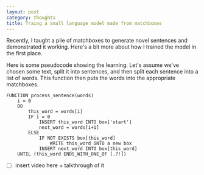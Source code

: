 ```yaml
---
layout: post
category: thoughts
title: Traing a small language model made from matchboxes
---
```


Recently, I taught a pile of matchboxes to generate novel sentences and demonstrated it working. Here's a bit more about how I trained the model in the first place.



Here is some pseudocode showing the learning. Let's assume we've chosen some text, split it into sentences, and then split each sentence into a list of words. This function then puts the words into the appropriate matchboxes.

```
FUNCTION process_sentence(words) 
    i = 0
    DO
        this_word = words[i]
        IF i = 0
            INSERT this_word INTO box['start']
            next_word = words[i+1]
        ELSE
            IF NOT EXISTS box[this_word]
                WRITE this_word ONTO a new box
            INSERT next_word INTO box[this_word]
    UNTIL (this_word ENDS_WITH_ONE_OF [.?!])
```

- [ ] insert video here + talkthrough of it